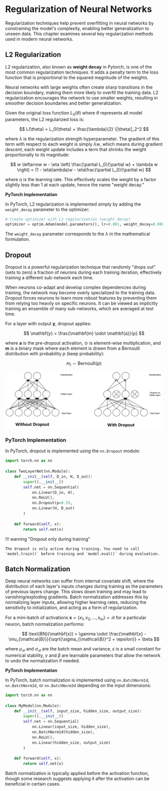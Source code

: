 # Regularization of Neural Networks

Regularization techniques help prevent overfitting in neural networks by constraining the model's complexity, enabling better generalization to unseen data. This chapter examines several key regularization methods used in modern neural networks.

## L2 Regularization

L2 regularization, also known as **weight decay** in Pytorch, is one of the most common regularization techniques. It adds a penalty term to the loss function that is proportional to the squared magnitude of the weights.


Neural networks with large weights often create sharp transitions in the decision boundary, making them more likely to overfit the training data. L2 regularization encourages the network to use smaller weights, resulting in smoother decision boundaries and better generalization.

Given the original loss function $L_0(\theta)$ where $\theta$ represents all model parameters, the L2 regularized loss is:

$$
L(\theta) = L_0(\theta) + \frac{\lambda}{2} \|\theta\|_2^2
$$

where $\lambda$ is the regularization strength hyperparameter. The gradient of this term with respect to each weight is simply $\lambda w$, which means during gradient descent, each weight update includes a term that shrinks the weight proportionally to its magnitude:

$$
w \leftarrow w - \eta \left( \frac{\partial L_0}{\partial w} + \lambda w \right) = (1 - \eta\lambda)w - \eta\frac{\partial L_0}{\partial w}
$$

where $\eta$ is the learning rate. This effectively scales the weight by a factor slightly less than 1 at each update, hence the name "weight decay."

**PyTorch Implementation**

In PyTorch, L2 regularization is implemented simply by adding the `weight_decay` parameter to the optimizer:

```python
# Create optimizer with L2 regularization (weight_decay)
optimizer = optim.Adam(model.parameters(), lr=0.001, weight_decay=0.0001)
```

The `weight_decay` parameter corresponds to the $\lambda$ in the mathematical formulation.

## Dropout

Dropout is a powerful regularization technique that randomly "drops out" (sets to zero) a fraction of neurons during each training iteration, effectively training a different sub-network each time.


When neurons co-adapt and develop complex dependencies during training, the network may become overly specialized to the training data. Dropout forces neurons to learn more robust features by preventing them from relying too heavily on specific neurons. It can be viewed as implicitly training an ensemble of many sub-networks, which are averaged at test time.


For a layer with output $\mathbf{y}$, dropout applies:

$$
\mathbf{y} = \frac{\mathbf{m} \odot \mathbf{a}}{p}
$$

where $\mathbf{a}$ is the pre-dropout activation, $\odot$ is element-wise multiplication, and $\mathbf{m}$ is a binary mask where each element is drawn from a Bernoulli distribution with probability $p$ (keep probability):

$$
m_i \sim \text{Bernoulli}(p)
$$



![Dropout](./nn.assets/dropout.jpg)

### PyTorch Implementation

In PyTorch, dropout is implemented using the `nn.Dropout` module:

```python
import torch.nn as nn

class TwoLayerNet(nn.Module):
    def __init__(self, D_in, H, D_out): 
        super().__init__()
        self.net = nn.Sequential(
            nn.Linear(D_in, H),
            nn.ReLU(),
            nn.Dropout(p=0.5),
            nn.Linear(H, D_out)
        )

    def forward(self, x): 
        return self.net(x)
```


!!! warning "Dropout only during training"

    The dropout is only active during training. You need to call `model.train()` before training and `model.eval()` during evaluation.


## Batch Normalization

Deep neural networks can suffer from internal covariate shift, where the distribution of each layer's inputs changes during training as the parameters of previous layers change. This slows down training and may lead to vanishing/exploding gradients. Batch normalization addresses this by normalizing layer inputs, allowing higher learning rates, reducing the sensitivity to initialization, and acting as a form of regularization.


For a mini-batch of activations $\mathbf{x} = \{x_1, x_2, ..., x_m\} = \mathcal{B}$ for a particular neuron, batch normalization performs:

$$
   \text{BN}(\mathbf{x}) = \gamma \odot \frac{\mathbf{x} - \mu_{\mathcal{B}}}{\sqrt{\sigma_{\mathcal{B}}^2 + \epsilon}} + \beta
$$

where $\mu_{\mathcal{B}}$ and $\sigma_{\mathcal{B}}$ are the batch mean and variance, $\epsilon$ is a small constant for numerical stability, $\gamma$ and $\beta$ are learnable parameters that allow the network to undo the normalization if needed.


**PyTorch Implementation**

In PyTorch, batch normalization is implemented using `nn.BatchNorm1d`, `nn.BatchNorm2d`, or `nn.BatchNorm3d` depending on the input dimensions:

```python
import torch.nn as nn

class MyModel(nn.Module):
    def __init__(self, input_size, hidden_size, output_size):
        super().__init__()
        self.net = nn.Sequential(
            nn.Linear(input_size, hidden_size),
            nn.BatchNorm1d(hidden_size),
            nn.ReLU(),
            nn.Linear(hidden_size, output_size)
        )
        
    def forward(self, x):
        return self.net(x)
```

Batch normalization is typically applied before the activation function, though some research suggests applying it after the activation can be beneficial in certain cases.

